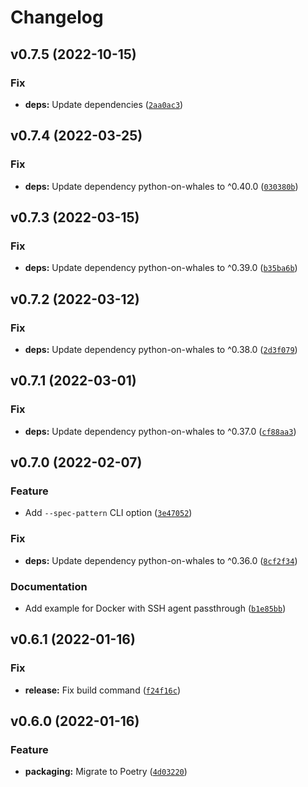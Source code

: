 # Changelog

<!--next-version-placeholder-->

## v0.7.5 (2022-10-15)
### Fix
* **deps:** Update dependencies ([`2aa0ac3`](https://github.com/KSmanis/pip-autocompile/commit/2aa0ac364cd375087c095964458e8e75a85682c8))

## v0.7.4 (2022-03-25)
### Fix
* **deps:** Update dependency python-on-whales to ^0.40.0 ([`030380b`](https://github.com/KSmanis/pip-autocompile/commit/030380b5795bfbd112170026624d8e6e520e91e5))

## v0.7.3 (2022-03-15)
### Fix
* **deps:** Update dependency python-on-whales to ^0.39.0 ([`b35ba6b`](https://github.com/KSmanis/pip-autocompile/commit/b35ba6bc3b7c99bb1d7e81a45d056b7d4412217e))

## v0.7.2 (2022-03-12)
### Fix
* **deps:** Update dependency python-on-whales to ^0.38.0 ([`2d3f079`](https://github.com/KSmanis/pip-autocompile/commit/2d3f0798cf2cb2540aafc02341046f0df54a7cb7))

## v0.7.1 (2022-03-01)
### Fix
* **deps:** Update dependency python-on-whales to ^0.37.0 ([`cf88aa3`](https://github.com/KSmanis/pip-autocompile/commit/cf88aa328e720aea36b46429107b746df099f162))

## v0.7.0 (2022-02-07)
### Feature
* Add `--spec-pattern` CLI option ([`3e47052`](https://github.com/KSmanis/pip-autocompile/commit/3e470523c5ce57538ba83fa7ea9946565f55a99a))

### Fix
* **deps:** Update dependency python-on-whales to ^0.36.0 ([`8cf2f34`](https://github.com/KSmanis/pip-autocompile/commit/8cf2f34edbcbd9a27ff1fe54cf0f826af5cccf90))

### Documentation
* Add example for Docker with SSH agent passthrough ([`b1e85bb`](https://github.com/KSmanis/pip-autocompile/commit/b1e85bb1805538afe897f8dabeb16db3bd114620))

## v0.6.1 (2022-01-16)
### Fix
* **release:** Fix build command ([`f24f16c`](https://github.com/KSmanis/pip-autocompile/commit/f24f16cf60c5cafa9170ff2da4dcd99fb2aab260))

## v0.6.0 (2022-01-16)
### Feature
* **packaging:** Migrate to Poetry ([`4d03220`](https://github.com/KSmanis/pip-autocompile/commit/4d03220bde2e225ebef229818abb9148efcf8123))
